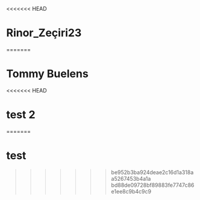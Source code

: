 <<<<<<< HEAD
# Rinor_Zeçiri23
=======
# Tommy Buelens

<<<<<<< HEAD
# test 2
=======
# test
>>>>>>> be952b3ba924deae2c16d1a318aa5267453b4a1a
>>>>>>> bd88de09728bf89883fe7747c86e1ee8c9b4c9c9
